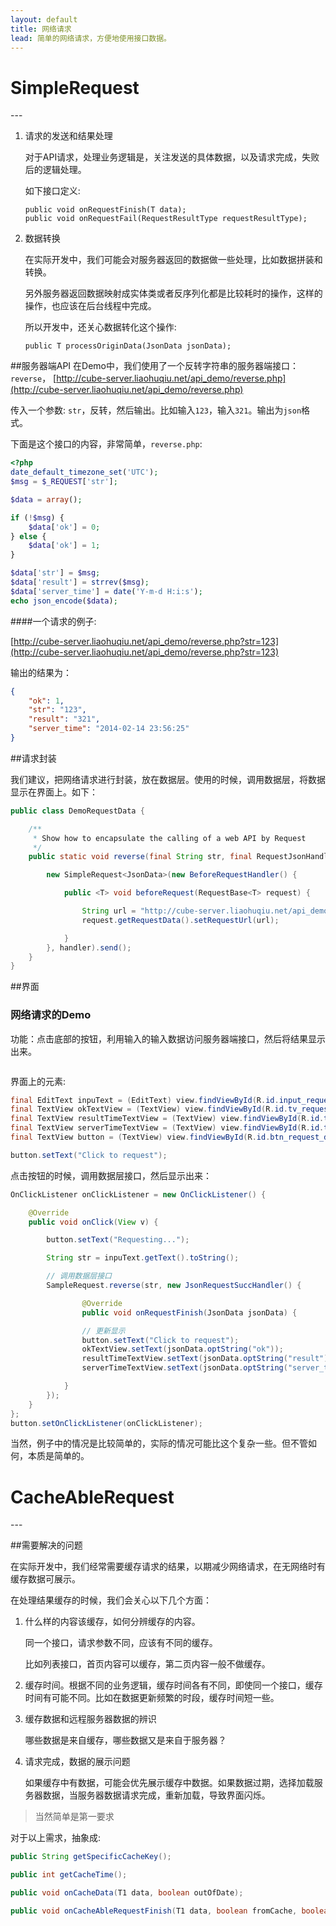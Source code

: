```yaml
---
layout: default
title: 网络请求
lead: 简单的网络请求，方便地使用接口数据。
---
```


<h1 id='simple-request'>SimpleRequest</h1>
---

1. 请求的发送和结果处理

    对于API请求，处理业务逻辑是，关注发送的具体数据，以及请求完成，失败后的逻辑处理。
    
    如下接口定义:
    
    ```
    public void onRequestFinish(T data);
    public void onRequestFail(RequestResultType requestResultType);
    ```

2. 数据转换

    在实际开发中，我们可能会对服务器返回的数据做一些处理，比如数据拼装和转换。

    另外服务器返回数据映射成实体类或者反序列化都是比较耗时的操作，这样的操作，也应该在后台线程中完成。
    
    所以开发中，还关心数据转化这个操作:
    
    ```
    public T processOriginData(JsonData jsonData);
    ```

##服务器端API
在Demo中，我们使用了一个反转字符串的服务器端接口：`reverse`，
[http://cube-server.liaohuqiu.net/api_demo/reverse.php](http://cube-server.liaohuqiu.net/api_demo/reverse.php)

传入一个参数:
`str`，反转，然后输出。比如输入`123`，输入`321`。输出为`json`格式。

下面是这个接口的内容，非常简单，`reverse.php`:

```php
<?php
date_default_timezone_set('UTC');
$msg = $_REQUEST['str'];

$data = array();

if (!$msg) {
    $data['ok'] = 0;
} else {
    $data['ok'] = 1;
}

$data['str'] = $msg;
$data['result'] = strrev($msg);
$data['server_time'] = date('Y-m-d H:i:s');
echo json_encode($data);
```

####一个请求的例子:

[http://cube-server.liaohuqiu.net/api_demo/reverse.php?str=123](http://cube-server.liaohuqiu.net/api_demo/reverse.php?str=123)

输出的结果为：

```json
{
    "ok": 1,
    "str": "123",
    "result": "321",
    "server_time": "2014-02-14 23:56:25"
}
```

##请求封装

我们建议，把网络请求进行封装，放在数据层。使用的时候，调用数据层，将数据显示在界面上。如下：

```java
public class DemoRequestData {

    /**
     * Show how to encapsulate the calling of a web API by Request
     */
    public static void reverse(final String str, final RequestJsonHandler handler) {

        new SimpleRequest<JsonData>(new BeforeRequestHandler() {

            public <T> void beforeRequest(RequestBase<T> request) {

                String url = "http://cube-server.liaohuqiu.net/api_demo/reverse.php?str=" + str;
                request.getRequestData().setRequestUrl(url);

            }
        }, handler).send();
    }
}
```

##界面

<div class='row'>
    <div class="col-sm-10">
        <h3>网络请求的Demo</h3>
        <p>功能：点击底部的按钮，利用输入的输入数据访问服务器端接口，然后将结果显示出来。</p>
    </div>
</div>
<div class='row'>
    <div class="col-sm-4">
        <div class="thumbnail">
            <img src="/assets/img/sample-snapshot/request-demo.png" alt="">
        </div>
    </div>
</div>


界面上的元素:

```java
final EditText inpuText = (EditText) view.findViewById(R.id.input_request_demo_str);
final TextView okTextView = (TextView) view.findViewById(R.id.tv_request_demo_ok);
final TextView resultTimeTextView = (TextView) view.findViewById(R.id.tv_request_demo_result);
final TextView serverTimeTextView = (TextView) view.findViewById(R.id.tv_request_demo_server_time);
final TextView button = (TextView) view.findViewById(R.id.btn_request_demo_time);

button.setText("Click to request");
```

点击按钮的时候，调用数据层接口，然后显示出来：

```java
OnClickListener onClickListener = new OnClickListener() {

    @Override
    public void onClick(View v) {

        button.setText("Requesting...");

        String str = inpuText.getText().toString();

        // 调用数据层接口
        SampleRequest.reverse(str, new JsonRequestSuccHandler() {

                @Override
                public void onRequestFinish(JsonData jsonData) {

                // 更新显示
                button.setText("Click to request");
                okTextView.setText(jsonData.optString("ok"));
                resultTimeTextView.setText(jsonData.optString("result"));
                serverTimeTextView.setText(jsonData.optString("server_time"));

            }
        });
    }
};
button.setOnClickListener(onClickListener);
```

当然，例子中的情况是比较简单的，实际的情况可能比这个复杂一些。但不管如何，本质是简单的。

<h1 id='cache-able-request'>CacheAbleRequest</h1>
---

##需要解决的问题

在实际开发中，我们经常需要缓存请求的结果，以期减少网络请求，在无网络时有缓存数据可展示。

在处理结果缓存的时候，我们会关心以下几个方面：

1.  什么样的内容该缓存，如何分辨缓存的内容。

    同一个接口，请求参数不同，应该有不同的缓存。

    比如列表接口，首页内容可以缓存，第二页内容一般不做缓存。

2.  缓存时间。根据不同的业务逻辑，缓存时间各有不同，即使同一个接口，缓存时间有可能不同。比如在数据更新频繁的时段，缓存时间短一些。

3.  缓存数据和远程服务器数据的辨识

    哪些数据是来自缓存，哪些数据又是来自于服务器？

4.  请求完成，数据的展示问题

    如果缓存中有数据，可能会优先展示缓存中数据。如果数据过期，选择加载服务器数据，当服务器数据请求完成，重新加载，导致界面闪烁。

> 当然简单是第一要求

对于以上需求，抽象成:

```java
public String getSpecificCacheKey();

public int getCacheTime();

public void onCacheData(T1 data, boolean outOfDate);

public void onCacheAbleRequestFinish(T1 data, boolean fromCache, boolean outOfDate);
```
